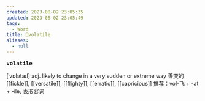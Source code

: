 ```yaml
---
created: 2023-08-02 23:05:35
updated: 2023-08-02 23:05:49
tags:
  - Word
title: 📖volatile
aliases:
  - null
---
```


<pre><strong>volatile</strong></pre>
[ˈvɒlətaɪl]
adj. likely to change in a very sudden or extreme way 善变的
[[fickle]], [[versatile]], [[flighty]], [[erratic]], [[capricious]]
推荐：vol-飞 + -at + -ile, 表形容词